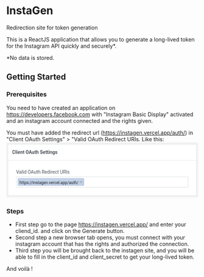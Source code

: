 # InstaGen
Redirection site for token generation

This is a ReactJS application that allows you to generate a long-lived token for the Instagram API quickly and securely*.

*No data is stored.

## Getting Started

### Prerequisites
You need to have created an application on https://developers.facebook.com with "Instagram Basic Display" activated and an instagram account connected and the rights given.

You must have added the redirect url (https://instagen.vercel.app/auth/) in "Client OAuth Settings" > "Valid OAuth Redirect URIs.
Like this:
![redirect uri](https://raw.githubusercontent.com/Nekall/InstaGen/main/src/assets/image/redirect-uri.png)

### Steps

- First step go to the page https://instagen.vercel.app/ and enter your cliend_id. and click on the Generate button.
- Second step a new browser tab opens, you must connect with your instagram account that has the rights and authorized the connection.
- Third step you will be brought back to the instagen site, and you will be able to fill in the client_id and client_secret to get your long-lived token.

And voilà !
